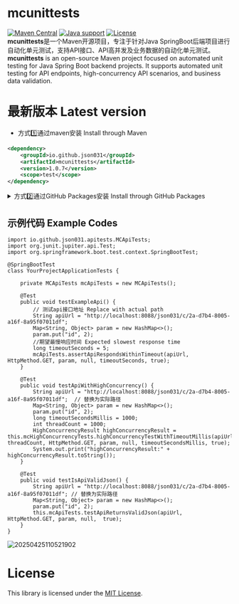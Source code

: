 # mcunittests
[![Maven Central](https://img.shields.io/maven-central/v/io.github.json031/mcunittests?logo=apache-maven&logoColor=white)](https://search.maven.org/artifact/io.github.json031/mcunittests)
[![Java support](https://img.shields.io/badge/Java-8+-green?logo=java&logoColor=white)](https://openjdk.java.net/)
[![License](https://img.shields.io/badge/license-MIT-brightgreen.svg)](https://github.com/Json031/mcunittests/blob/main/LICENSE)
<br>
**mcunittests**是一个Maven开源项目，专注于针对Java SpringBoot后端项目进行自动化单元测试，支持API接口、API高并发及业务数据的自动化单元测试。
<br>**mcunittests** is an open-source Maven project focused on automated unit testing for Java Spring Boot backend projects. It supports automated unit testing for API endpoints, high-concurrency API scenarios, and business data validation.

# 最新版本 Latest version
* 方式1️⃣通过maven安装 Install through Maven
```xml
<dependency>
	<groupId>io.github.json031</groupId>
	<artifactId>mcunittests</artifactId>
	<version>1.0.7</version>
	<scope>test</scope>
</dependency>

```

<details>
  <summary>方式2️⃣通过GitHub Packages安装 Install through GitHub Packages</summary>

* 配置 Maven 仓库，在项目的 `pom.xml` 文件的repositories中，添加 GitHub Packages 仓库配置：
<br>Configure the Maven repository and add the GitHub Packages repository configuration in the repositories of the project's pom. xml file

```xml
  <repository>
    <id>github</id>
    <name>GitHub Json031 Apache Maven Packages</name>
    <url>https://maven.pkg.github.com/json031/mcunittests</url>
  </repository>
```

* 添加依赖 Add Dependency
在 pom.xml 中添加以下依赖：
<br>Add the following dependencies in pom.xml:

```
  <dependency>
    <groupId>io.github.json031</groupId>
    <artifactId>mcunittests</artifactId>
    <version>1.0.7</version>
  </dependency>
```

* 配置认证 Configuration authentication
在 ~/.m2/settings.xml 的servers中，配置 GitHub 的认证信息：
<br>In ~/.m2/settings.xml servers tag, configure GitHub authentication information:

```
  <server>
    <id>github</id>
    <username>your-github-username</username>
    <password>your-github-TOKEN</password>
  </server>
```

</details>

## 示例代码 Example Codes
```
import io.github.json031.apitests.MCApiTests;
import org.junit.jupiter.api.Test;
import org.springframework.boot.test.context.SpringBootTest;

@SpringBootTest
class YourProjectApplicationTests {

	private MCApiTests mcApiTests = new MCApiTests();

	@Test
	public void testExampleApi() {
		// 测试api接口地址 Replace with actual path
		String apiUrl = "http://localhost:8088/json031/c/2a-d7b4-8005-a16f-8a95f07011df"; 
		Map<String, Object> param = new HashMap<>();
		param.put("id", 2);
		//期望最慢响应时间 Expected slowest response time
		long timeoutSeconds = 5;
		mcApiTests.assertApiRespondsWithinTimeout(apiUrl, HttpMethod.GET, param, null, timeoutSeconds, true);
	}

	@Test
	public void testApiWithHighConcurrency() {
		String apiUrl = "http://localhost:8088/json031/c/2a-d7b4-8005-a16f-8a95f07011df";  // 替换为实际路径
		Map<String, Object> param = new HashMap<>();
		param.put("id", 2);
		long timeoutSecondsMillis = 1000;
		int threadCount = 1000;
		HighConcurrencyResult highConcurrencyResult = this.mcHighConcurrencyTests.highConcurrencyTestWithTimeoutMillis(apiUrl, threadCount, HttpMethod.GET, param, null, timeoutSecondsMillis, true);
		System.out.print("highConcurrencyResult:" + highConcurrencyResult.toString());
	}

	@Test
	public void testIsApiValidJson() {
		String apiUrl = "http://localhost:8088/json031/c/2a-d7b4-8005-a16f-8a95f07011df"; // 替换为实际路径
		Map<String, Object> param = new HashMap<>();
		param.put("id", 2);
		this.mcApiTests.testApiReturnsValidJson(apiUrl, HttpMethod.GET, param, null,  true);
	}
}

```
![20250425110521902](https://github.com/user-attachments/assets/e8024cb3-d27f-46a6-9f01-be3ca6f96ef3)

# License
This library is licensed under the [MIT License](https://github.com/Json031/mcunittests/blob/main/LICENSE).
